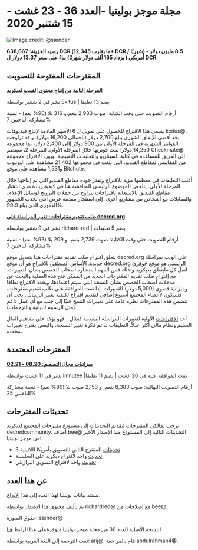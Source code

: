 # مجلة موجز بوليتيا -العدد 36 - 23 غشت - 15 شتنبر 2020

![Image credit: @sænder](../img/036-title.png)

**رصيد الخزينة: 638,667 DCR (ما يقارب 12,345+ DCR / شهريًا) - 8.5 مليون دولار أمريكي ( يزداد 165 ألف دولار شهريًا) بناءً على سعر 13.37 دولار ل DCR**

## المقترحات المفتوحة للتصويت

**[المرحلة الثانية من إنتاج محتوى الفيديو لديكريد](https://proposals.decred.org/proposals/1e55a41)**

نشر في 2 شتنبر بواسطة Exitus | يضم 13 تعليقا

أرقام التصويت حتى وقت الكتابة: صوت 2,933 بنعم،و 316 بلا (90% نعم) - نسبة مشاركة الناخبين 7%

يسعى هذا الاقتراح للحصول على تمويل ل 6 الأشهر القادمة لإنتاج فيديوهات  Exitus@، بحد أقصى للإنفاق الشهري يبلغ 2,700 دولار (بإجمالي 16,200 دولار). و قد تراوحت الفواتير الشهرية في المرحلة الأولى بين 900 دولار إالى 2,400 دولار، بما مجموعه 14,250 دولارا تمت فوترتها خلال المرحلة الأولى. للمرحلة 2، سينضم Checkmate@ إلى الفريق للمساعدة في كتابة السيناريو والتعليقات التقييمية. ويورد الاقتراح مجموعة من المقاييس لمقاطع الفيديو، التي بلغت في مجموعها 21,402 مشاهدة على اليوتيوب و1,531 مشاهدة على موقع Bitchute.

أغلب التعليقات في معظمها مؤية للاقتراح وتقدر جودة مقاطع الفيديو التي تم إنتاجها خلال المرحلة الأولى. يتلخص الموضوع الرئيسي للمناقشة هنا في كيفية زيادة مدى انتشار مقاطع الفيديو،  بالاستعانة باقتراحات تتراوح بين حملات الترويج لوسائل الإعلام، والمقابلات مع أشخاص من مشاريع أخرى، إلى استئجار مقدمة عرض أنثى لجذب الجمهور الذكوري الذي يبلغ 99،9%.

**[طلب تقديم مقتراحات: تغيير المراسلة على decred.org](https://proposals.decred.org/proposals/91becea)**

نشر في 9 شتنبر بواسطة richard-red | يضم 5 تعليقات

أرقام التصويت حتى وقت الكتابة: صوت 2,739 بنعم، و 209 بلا (93% نعم) - نسبة مشاركة الناخبين 7%

يتعلق اقتراح طلب تقديم مقتراحات هذا بتعديل موقع decred.org على الويب بمراسلة جديدة. الأساس المنطقي للاقتراح هو أن موقع decred.org الرئيسي هو موقع جَوهَرِيّ لنقل كل مايتعلق بديكريد ولذلك فمن المهم استشارة أصحاب الحصص بشأن التغييرات. مع إقتراح طلب تقديم المقترحات الجديد من الممكن فتح هذه العملية والبحث عن مدخلات أصحاب الحصص بشأن النسخة التي سيتم اعتمادها. ويحدد الاقتراح نطاقا وميزانية قصوى (5,000 دولار) للتغييرات. إذا تمت الموافقة على طلب تقديم مقترحات، فسيكون لأعضاء المجتمع أسبوع إضافي لتقديم اقتراح لكيفية تغيير الرسائل. يجب أن تتضمن هذه المقترحات نظرة عامة على تغييرات النسخ جنبًا إلى جنب مع أي عمل داعم (مثل الرسوم البيانية والترجمات).

 أحد [الاقتراحات](https://gist.github.com/RichardRed0x/22c584e7fd9413c1a3f3284069998892) الأولية لتغييرات المراسلة المقدمة كمثال - فهو يؤكد على مفاهيم المال السليم ونظام مالي أكثر عدلاً. التعليقات تدعم فكرة تغيير النسخة، والبعض يقترح تغييرات محددة.

## المقترحات المعتمدة

**[ميزانيات مجال التصميم: 08.20 - 02.21](https://proposals.decred.org/proposals/1dc1571)**

نشر في 11 غشت بواسطة linnutee |تمت الموافقة عليه في 26 غشت | يضم 11 تعليقا

أرقام التصويت النهائية: صوت 8,383 بنعم، و 2,153 صوت بلا (80% نعم) - نسبة مشاركة الناخبين 25%

## تحديثات المقترحات

نرحب بمالكي المقترحات لتقديم التحديثات إلى [مستودع](https://github.com/decredcommunity/proposals/tree/master/proposals) مقترحات المجتمع لديكريد decredcommunity. أضاف bee@ التحديثات التالية إلى المستودع منذ الإصدار الأخير من موجز بوليتيا:

* 3 [تحديثات](https://github.com/decredcommunity/proposals/tree/master/proposals/3c02b67/updates) للمقترح الثاني للتسويق بأمريكا اللاتينية
* [تحديث](https://github.com/decredcommunity/proposals/blob/master/proposals/0230918/updates/20200823.md) واحد لاقتراح ديكريد على السلسلة
* [تحديث](https://github.com/decredcommunity/proposals/blob/master/proposals/bc20f98/updates/20200830.md) واحد لاقتراح التسويق البرازيلي

## عن هذا العدد

تستند بيانات بوليتيا لهذا العدد إلى هذا [الإيداع](https://github.com/decred-proposals/mainnet/commit/0918000c192c9e3c2d16ef27b3ad76f1d825f6fd).

تم تأليف محتوى هذا الإصدار بواسطة richardred@ مع إصلاحات من bee@.

حقوق الصورة: sænder@

النسخة الأصلية للعدد 36 من مجلة موجز بوليتيا متوفرةعلى هذا الرابط [هنا](https://www.blockcommons.red/politeia-digest/issue036/)

تمت الترجمة إلى اللغة العربية بواسطة: arij@. قام بالمراجعة abdulrahman4@.
